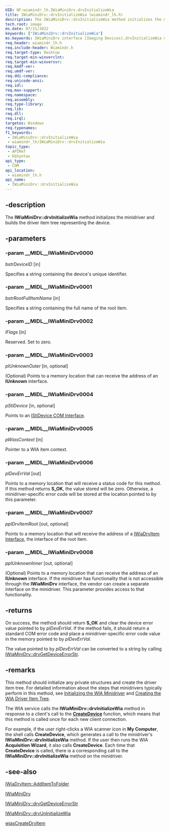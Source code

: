```yaml
---
UID: NF:wiamindr_lh.IWiaMiniDrv.drvInitializeWia
title: IWiaMiniDrv::drvInitializeWia (wiamindr_lh.h)
description: The IWiaMiniDrv::drvInitializeWia method initializes the minidriver and builds the driver item tree representing the device.
tech.root: image
ms.date: 07/21/2022
keywords: ["IWiaMiniDrv::drvInitializeWia"]
ms.keywords: IWiaMiniDrv interface [Imaging Devices],drvInitializeWia method, IWiaMiniDrv.drvInitializeWia, IWiaMiniDrv::drvInitializeWia, MiniDrv_04485b20-ff45-4cf7-a861-841bf03befcf.xml, drvInitializeWia, drvInitializeWia method [Imaging Devices], drvInitializeWia method [Imaging Devices],IWiaMiniDrv interface, image.iwiaminidrv_drvinitializewia, wiamindr_lh/IWiaMiniDrv::drvInitializeWia
req.header: wiamindr_lh.h
req.include-header: Wiamindr.h
req.target-type: Desktop
req.target-min-winverclnt: 
req.target-min-winversvr: 
req.kmdf-ver: 
req.umdf-ver: 
req.ddi-compliance: 
req.unicode-ansi: 
req.idl: 
req.max-support: 
req.namespace: 
req.assembly: 
req.type-library: 
req.lib: 
req.dll: 
req.irql: 
targetos: Windows
req.typenames: 
f1_keywords:
 - IWiaMiniDrv::drvInitializeWia
 - wiamindr_lh/IWiaMiniDrv::drvInitializeWia
topic_type:
 - APIRef
 - kbSyntax
api_type:
 - COM
api_location:
 - wiamindr_lh.h
api_name:
 - IWiaMiniDrv::drvInitializeWia
---
```


## -description

The **IWiaMiniDrv::drvInitializeWia** method initializes the minidriver and builds the driver item tree representing the device.

## -parameters

### -param __MIDL__IWiaMiniDrv0000

*bstrDeviceID* [in]

Specifies a string containing the device's unique identifier.

### -param __MIDL__IWiaMiniDrv0001

*bstrRootFullItemName* [in]

Specifies a string containing the full name of the root item.

### -param __MIDL__IWiaMiniDrv0002

*lFlags* [in]

Reserved. Set to zero.

### -param __MIDL__IWiaMiniDrv0003

*pIUnknownOuter* [in, optional]

(Optional) Points to a memory location that can receive the address of an **IUnknown** interface.

### -param __MIDL__IWiaMiniDrv0004

*pStiDevice* [in, optional]

Points to an [IStiDevice COM Interface](/windows-hardware/drivers/image/istidevice-com-interface).

### -param __MIDL__IWiaMiniDrv0005

*pWiasContext* [in]

Pointer to a WIA item context.

### -param __MIDL__IWiaMiniDrv0006

*plDevErrVal* [out]

Points to a memory location that will receive a status code for this method. If this method returns **S_OK**, the value stored will be zero. Otherwise, a minidriver-specific error code will be stored at the location pointed to by this parameter.

### -param __MIDL__IWiaMiniDrv0007

*ppIDrvItemRoot* [out, optional]

Points to a memory location that will receive the address of a [IWiaDrvItem Interface](./nn-wiamindr_lh-iwiadrvitem.md), the interface of the root item.

### -param __MIDL__IWiaMiniDrv0008

*ppIUnknownInner* [out, optional]

(Optional) Points to a memory location that can receive the address of an **IUnknown** interface. If the minidriver has functionality that is not accessible through the **IWiaMiniDrv** interface, the vendor can create a separate interface on the minidriver. This parameter provides access to that functionality.

## -returns

On success, the method should return **S_OK** and clear the device error value pointed to by *plDevErrVal*. If the method fails, it should return a standard COM error code and place a minidriver-specific error code value in the memory pointed to by *plDevErrVal*.

The value pointed to by *plDevErrVal* can be converted to a string by calling [IWiaMiniDrv::drvGetDeviceErrorStr](./nf-wiamindr_lh-iwiaminidrv-drvgetdeviceerrorstr.md).

## -remarks

This method should initialize any private structures and create the driver item tree. For detailed information about the steps that minidrivers typically perform in this method, see [Initializing the WIA Minidriver](/windows-hardware/drivers/image/initializing-the-wia-minidriver) and [Creating the WIA Driver Item Tree](/windows-hardware/drivers/image/creating-the-wia-driver-item-tree).

The WIA service calls the **IWiaMiniDrv::drvInitializeWia** method in response to a client's call to the [**CreateDevice**](/windows/win32/api/wia_xp/nf-wia_xp-iwiadevmgr-createdevice) function, which means that this method is called once for each new client connection.

For example, if the user right-clicks a WIA scanner icon in **My Computer**, the shell calls **CreateDevice**, which generates a call to the minidriver's **IWiaMiniDrv::drvInitializeWia** method. If the user then runs the WIA **Acquisition Wizard**, it also calls **CreateDevice**. Each time that **CreateDevice** is called, there is a corresponding call to the **IWiaMiniDrv::drvInitializeWia** method on the minidriver.

## -see-also

[IWiaDrvItem::AddItemToFolder](./nf-wiamindr_lh-iwiadrvitem-additemtofolder.md)

[IWiaMiniDrv](./nn-wiamindr_lh-iwiaminidrv.md)

[IWiaMiniDrv::drvGetDeviceErrorStr](./nf-wiamindr_lh-iwiaminidrv-drvgetdeviceerrorstr.md)

[IWiaMiniDrv::drvUnInitializeWia](./nf-wiamindr_lh-iwiaminidrv-drvuninitializewia.md)

[wiasCreateDrvItem](../wiamdef/nf-wiamdef-wiascreatedrvitem.md)
